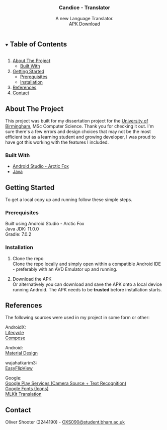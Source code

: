   <h3 align="center">Candice - Translator</h3>

  <p align="center">
    A new Language Translator.<br>
    <a href="https://drive.google.com/file/d/1DqbUpF3027hVPmyz47OU05xS8vpmeIr_/view?usp=sharing">APK Download</a>
  </p>



<!-- TABLE OF CONTENTS -->
<details open="open">
  <summary><h2 style="display: inline-block">Table of Contents</h2></summary>
  <ol>
    <li>
      <a href="#about-the-project">About The Project</a>
      <ul>
        <li><a href="#built-with">Built With</a></li>
      </ul>
    </li>
    <li>
      <a href="#getting-started">Getting Started</a>
      <ul>
        <li><a href="#prerequisites">Prerequisites</a></li>
        <li><a href="#installation">Installation</a></li>
      </ul>
    </li>
    <li><a href="#References">References</a></li>
    <li><a href="#contact">Contact</a></li>
  </ol>
</details>



<!-- ABOUT THE PROJECT -->
## About The Project

This project was built for my dissertation project for the <a href="https://www.birmingham.ac.uk/index.aspx">University of Birmingham</a>, MSc Computer Science. Thank you for checking it out. I'm sure there's a few errors and design choices that may not be the most efficient but as a learning student and growing developer, I was proud to have got this working with the features I included. 


### Built With

* [Android Studio - Arctic Fox](https://developer.android.com/studio/preview)
* [Java](https://www.java.com/en/)



<!-- GETTING STARTED -->
## Getting Started

To get a local copy up and running follow these simple steps.

### Prerequisites

Built using Android Studio - Arctic Fox<br>
Java JDK: 11.0.0<br>
Gradle: 7.0.2<br>

### Installation

1. Clone the repo<br>
        Clone the repo locally and simply open within a compatible Android IDE - preferably with an AVD Emulator up and running.

2. Download the APK<br>
        Or alternatively you can download and save the APK onto a local device running Android. The APK needs to be <b>trusted</b> before installation starts.



## References

The following sources were used in my project in some form or other:

AndroidX:<br>
[Lifecycle](https://developer.android.com/jetpack/androidx/releases/lifecycle)<br>
[Compose](https://developer.android.com/jetpack/androidx/releases/compose)<br>

Android:<br>
[Material Design](https://developer.android.com/guide/topics/ui/look-and-feel)<br>

wajahatkarim3:<br>
[EasyFlipView](https://github.com/wajahatkarim3/EasyFlipView)<br>

Google:<br>
[Google Play Services (Camera Source + Text Recognition)](https://developers.google.com/android)<br>
[Google Fonts (Icons)](https://fonts.google.com/icons)<br>
[MLKit Translation](https://developers.google.com/ml-kit/language/translation)<br>



<!-- CONTACT -->
## Contact

Oliver Shooter (2244190) - OXS090@student.bham.ac.uk
